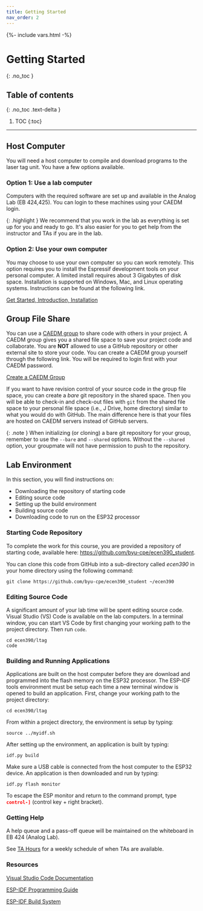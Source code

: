 ```yaml
---
title: Getting Started
nav_order: 2
---
```

{%- include vars.html -%}

# Getting Started
{: .no_toc }

## Table of contents
{: .no_toc .text-delta }

1. TOC
{:toc}

-----

## Host Computer
You will need a host computer to compile and download programs to the
laser tag unit. You have a few options available.

### Option 1: Use a lab computer
Computers with the required software are set up and available in the
Analog Lab (EB 424,425). You can login to these machines using your
CAEDM login.

{: .highlight }
We recommend that you work in the lab as everything is set up for you
and ready to go. It's also easier for you to get help from the
instructor and TAs if you are in the lab.

### Option 2: Use your own computer
You may choose to use your own computer so you can work remotely. This
option requires you to install the Espressif development tools on your
personal computer. A limited install requires about 3 Gigabytes of disk
space. Installation is supported on Windows, Mac, and Linux operating
systems. Instructions can be found at the following link.

[Get Started, Introduction, Installation](
https://docs.espressif.com/projects/esp-idf/en/stable/esp32/get-started/)

## Group File Share

You can use a [CAEDM group](
https://caedm.et.byu.edu/wiki/index.php/CAEDM_groups) to
share code with others in your project. A CAEDM group gives you a
shared file space to save your project code and collaborate. You are
**NOT** allowed to use a GitHub repository or other external site to
store your code. You can create a CAEDM group yourself through the
following link. You will be required to login first with your CAEDM
password.

[Create a CAEDM Group](https://caedm.et.byu.edu/cms/addgroup.php)

<!-- Indicate what a typical path looks like to the group space. -->

If you want to have revision control of your source code in the group
file space, you can create a _bare_ git repository in the shared space.
Then you will be able to check-in and check-out files with `git` from
the shared file space to your personal file space (i.e., J Drive, home
directory) similar to what you would do with GitHub. The main difference
here is that your files are hosted on CAEDM servers instead of GitHub
servers.

{: .note }
When initializing (or cloning) a bare git repository for your group,
remember to use the `--bare` and `--shared` options. Without the
`--shared` option, your groupmate will not have permission to push to
the repository.

<!--
https://www.reddit.com/r/git/comments/kx9xtx/how_to_setup_a_remote_git_repository_on_a_local/?rdt=42223
https://www.theserverside.com/blog/Coffee-Talk-Java-News-Stories-and-Opinions/Quickly-create-a-git-bare-repo-with-init-or-clone
https://saraford.net/2017/03/03/how-to-create-your-own-local-git-remote-repo-thats-not-hosted-on-a-git-server-bare-option-062/
https://git-scm.com/book/en/v2/Git-on-the-Server-Getting-Git-on-a-Server --shared option
 -->

<!-- The following source gives instructions on how to setup
a _bare_ git repository.

[]() -->

## Lab Environment
In this section, you will find instructions on:

  - Downloading the repository of starting code
  - Editing source code
  - Setting up the build environment
  - Building source code
  - Downloading code to run on the ESP32 processor

### Starting Code Repository

To complete the work for this course, you are provided a repository of
starting code, available here: <https://github.com/byu-cpe/ecen390_student>.

You can clone this code from GitHub into a sub-directory called
_ecen390_ in your home directory using the following command:

`git clone https://github.com/byu-cpe/ecen390_student ~/ecen390`

### Editing Source Code

A significant amount of your lab time will be spent editing source code.
Visual Studio (VS) Code is available on the lab computers. In a terminal
window, you can start VS Code by first changing your working path to the
project directory. Then run `code`.

```
cd ecen390/ltag
code
```

### Building and Running Applications

Applications are built on the host computer before they are download and
programmed into the flash memory on the ESP32 processor. The ESP-IDF
tools environment must be setup each time a new terminal window is
opened to build an application. First, change your working path to the
project directory:

`cd ecen390/ltag`

From within a project directory, the environment is setup by typing:

`source ../myidf.sh`

After setting up the environment, an application is built by typing:

`idf.py build`

Make sure a USB cable is connected from the host computer to the ESP32
device. An application is then downloaded and run by typing:

`idf.py flash monitor`

To escape the ESP monitor and return to the command prompt, type
<span style="color:red;">**`control-]`**</span> (control key + right
bracket).

### Getting Help

A help queue and a pass-off queue will be maintained on the whiteboard
in EB 424 (Analog Lab).


See [TA Hours](https://learningsuite.byu.edu/cid-jeh4l-DgWhAN/pages/id-iC6I)
for a weekly schedule of when TAs are available.

### Resources

[Visual Studio Code Documentation](https://code.visualstudio.com/docs)

[ESP-IDF Programming
Guide](https://docs.espressif.com/projects/esp-idf/en/stable/esp32/index.html)

[ESP-IDF Build System](
https://docs.espressif.com/projects/esp-idf/en/stable/esp32/api-guides/build-system.html)
